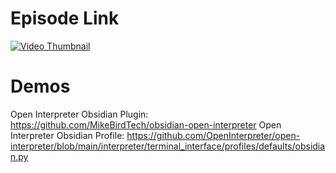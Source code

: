 
# Episode Link
[![Video Thumbnail](https://img.youtube.com/vi/HjcPRoPfri0/maxresdefault.jpg)](https://www.youtube.com/watch?v=HjcPRoPfri0)



# Demos

Open Interpreter Obsidian Plugin: https://github.com/MikeBirdTech/obsidian-open-interpreter
Open Interpreter Obsidian Profile: https://github.com/OpenInterpreter/open-interpreter/blob/main/interpreter/terminal_interface/profiles/defaults/obsidian.py
